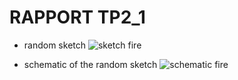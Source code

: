 # RAPPORT TP2_1

- random sketch
![sketch fire](https://github.com/institut-galilee/2020-potential-eureka/blob/master/lab/2/report/1/sketch.png)

- schematic of the random sketch
![schematic fire](https://github.com/institut-galilee/2020-potential-eureka/blob/master/lab/2/report/1/schematic.png)
